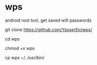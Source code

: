 # wps
android root tool, get saved wifi passwords 

git clone https://github.com/YasserEp/wps/

cd wps

chmod +x wps

cp wps ~/../usr/bin/
